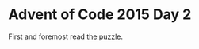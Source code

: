 # Advent of Code 2015 Day 2 <!-- I love u! -->

First and foremost read [the puzzle](https://adventofcode.com/2015/day/2).
